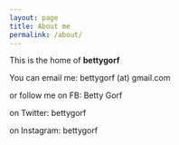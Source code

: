 ```yaml
---
layout: page
title: About me
permalink: /about/
---
```


This is the home of **bettygorf**

You can email me: bettygorf (at) gmail.com  

or follow me on FB: Betty Gorf 

on Twitter: bettygorf 

on Instagram: bettygorf  
